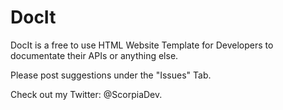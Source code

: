 # DocIt

DocIt is a free to use HTML Website Template for Developers to documentate their APIs or anything else.

Please post suggestions under the "Issues" Tab.

Check out my Twitter: @ScorpiaDev.

